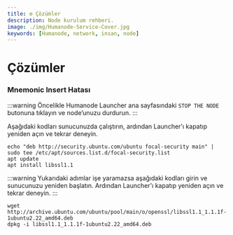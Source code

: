 ```yaml
---
title: ⚙️ Çözümler
description: Node kurulum rehberi.
image: ./img/Humanode-Service-Cover.jpg
keywords: [Humanode, network, insan, node]
---
```


# Çözümler

### Mnemonic Insert Hatası
:::warning
Öncelikle Humanode Launcher ana sayfasındaki `STOP THE NODE` butonuna tıklayın ve node’unuzu durdurun.
:::

Aşağıdaki kodları sunucunuzda çalıştırın, ardından Launcher'ı kapatıp yeniden açın ve tekrar deneyin.
```shell
echo "deb http://security.ubuntu.com/ubuntu focal-security main" | sudo tee /etc/apt/sources.list.d/focal-security.list
apt update
apt install libssl1.1
```

:::warning
Yukarıdaki adımlar işe yaramazsa aşağıdaki kodları girin ve sunucunuzu yeniden başlatın. Ardından Launcher'ı kapatıp yeniden açın ve tekrar deneyin.
:::
```shell
wget http://archive.ubuntu.com/ubuntu/pool/main/o/openssl/libssl1.1_1.1.1f-1ubuntu2.22_amd64.deb
dpkg -i libssl1.1_1.1.1f-1ubuntu2.22_amd64.deb
```